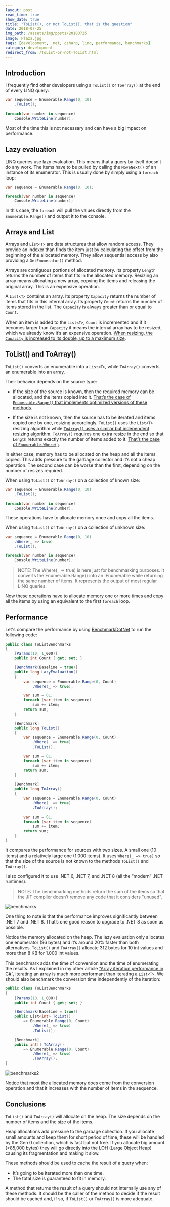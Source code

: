 ```yaml
---
layout: post
read_time: true
show_date: true
title: "ToList(), or not ToList(), that is the question"
date: 2018-07-25
img_path: /assets/img/posts/20180725
image: Plaza.jpg
tags: [development, .net, csharp, linq, performance, benchmarks]
category: development
redirect_from: /ToList-or-not-ToList.html
---
```


## Introduction

I frequently find other developers using a `ToList()` or `ToArray()` at the end of every LINQ query:

```csharp
var sequence = Enumerable.Range(0, 10)
    .ToList();

foreach(var number in sequence)
    Console.WriteLine(number);
```

Most of the time this is not necessary and can have a big impact on performance.

## Lazy evaluation

LINQ queries use lazy evaluation. This means that a query by itself doesn’t do any work. The items have to be pulled by calling the `MoveNext()` of an instance of its enumerator. This is usually done by simply using a `foreach` loop:

```csharp
var sequence = Enumerable.Range(0, 10);

foreach(var number in sequence)
    Console.WriteLine(number);
```

In this case, the `foreach` will pull the values directly from the `Enumerable.Range()` and output it to the console.

## Arrays and List<T>

Arrays and `List<T>` are data structures that allow random access. They provide an indexer than finds the item just by calculating the offset from the beginning of the allocated memory. They allow sequential access by also providing a `GetEnumerator()` method.

Arrays are contiguous portions of allocated memory. Its property `Length` returns the number of items that fits in the allocated memory. Resizing an array means allocating a new array, copying the items and releasing the original array. This is an expensive operation.

A `List<T>` contains an array. Its property `Capacity` returns the number of items that fits in this internal array. Its property `Count` returns the number of items stored in the list. The `Capacity` is always greater than or equal to `Count`.

When an item is added to the `List<T>`, `Count` is incremented and if it becomes larger than `Capacity` it means the internal array has to be resized, which we already know it’s an expensive operation. [When resizing, the `Capacity` is increased to its double, up to a maximum size](https://github.com/microsoft/referencesource/blob/51cf7850defa8a17d815b4700b67116e3fa283c2/mscorlib/system/collections/generic/list.cs#L405).

## ToList() and ToArray()

`ToList()` converts an enumerable into a `List<T>`, while `ToArray()` converts an enumerable into an array.

Their behavior depends on the source type:

- If the size of the source is known, then the required memory can be allocated, and the items copied into it. [That’s the case of `Enumerable.Range()` that implements optimized versions of these methods](https://github.com/dotnet/dotnet/blob/6bcad01f565dc9209b8bd821cd1e3759ed6646d9/src/runtime/src/libraries/System.Linq/src/System/Linq/Range.SpeedOpt.cs#L17).

- If the size is not known, then the source has to be iterated and items copied one by one, resizing accordingly. `ToList()` uses the `List<T>` resizing algorithm while [`ToArray()` uses a similar but independent resizing algorithm](https://github.com/dotnet/dotnet/blob/837e7751ea1e9ad67408ff0c6d7ad656ecf2d84f/src/runtime/src/libraries/Common/src/System/Collections/Generic/LargeArrayBuilder.SpeedOpt.cs#L13). `ToArray()` requires one extra resize in the end so that `Length` returns exactly the number of items added to it. [That’s the case of `Enumerable.Where()`](https://github.com/dotnet/corefx/blob/30ab651fcb4354552bd4891619a0bdd81e0ebdbf/src/System.Linq/src/System/Linq/Where.cs#L160).

In either case, memory has to be allocated on the heap and all the items copied. This adds pressure to the garbage collector and it’s not a cheap operation. The second case can be worse than the first, depending on the number of resizes required.

When using `ToList()` or `ToArray()` on a collection of known size:

```csharp
var sequence = Enumerable.Range(0, 10)
    .ToList();

foreach(var number in sequence)
    Console.WriteLine(number);
```

These operations have to allocate memory once and copy all the items.

When using `ToList()` or `ToArray()` on a collection of unknown size:

```csharp
var sequence = Enumerable.Range(0, 10)
    .Where(_ => true)
    .ToList();

foreach(var number in sequence)
    Console.WriteLine(number);
```

> NOTE: The Where(\_ => true) is here just for benchmarking purposes. It converts the Enumerable.Range() into an IEnumerable<T> while returning the same number of items. It represents the output of most regular LINQ queries.

Now these operations have to allocate memory one or more times and copy all the items by using an equivalent to the first `foreach` loop.

## Performance

Let's compare the performance by using [BenchmarkDotNet](https://benchmarkdotnet.org/) to run the following code:

```csharp
public class ToListBenchmarks
{
    [Params(10, 1_000)]
    public int Count { get; set; }

    [Benchmark(Baseline = true)]
    public long LazyEvaluation()
    {
        var sequence = Enumerable.Range(0, Count)
            .Where(_ => true);

        var sum = 0L;
        foreach (var item in sequence)
            sum += item;
        return sum;
    }

    [Benchmark]
    public long ToList()
    {
        var sequence = Enumerable.Range(0, Count)
            .Where(_ => true)
            .ToList();

        var sum = 0L;
        foreach (var item in sequence)
            sum += item;
        return sum;
    }

    [Benchmark]
    public long ToArray()
    {
        var sequence = Enumerable.Range(0, Count)
            .Where(_ => true)
            .ToArray();

        var sum = 0L;
        foreach (var item in sequence)
            sum += item;
        return sum;
    }
}
```

It compares the performance for sources with two sizes. A small one (10 items) and a relatively large one (1.000 items).
It uses `Where(_ => true)` so that the size of the source is not known to the methods `ToList()` and `ToArray()`.

I also configured it to use .NET 6, .NET 7, and .NET 8 (all the “modern” .NET runtimes).

> NOTE: The benchmarking methods return the sum of the items so that the JIT compiler doesn’t remove any code that it considers "unused".

![benchmarks](Benchmarks.png)

One thing to note is that the performance improves significantly between .NET 7 and .NET 8. That’s one good reason to upgrade to .NET 8 as soon as possible.

Notice the memory allocated on the heap. The lazy evaluation only allocates one enumerator (96 bytes) and it’s around 20% faster than both alternatives. `ToList()` and `ToArray()` allocate 312 bytes for 10 int values and more than 8 KB for 1.000 int values.

This benchmark adds the time of conversion and the time of enumerating the results. As I explained in my other article [“Array iteration performance in C#”](https://aalmada.github.io/Array-iteration-performance-in-csharp.html), iterating an array is much more performant than iterating a `List<T>`. We should also benchmark the conversion time independently of the iteration:

```csharp
public class ToListBenchmarks
{
    [Params(10, 1_000)]
    public int Count { get; set; }

    [Benchmark(Baseline = true)]
    public List<int> ToList()
        => Enumerable.Range(0, Count)
            .Where(_ => true)
            .ToList();

    [Benchmark]
    public int[] ToArray()
        => Enumerable.Range(0, Count)
            .Where(_ => true)
            .ToArray();
}
```

![benchmarks2](Benchmarks2.png)

Notice that most the allocated memory does come from the conversion operation and that it increases with the number of items in the sequence.

## Conclusions

`ToList()` and `ToArray()` will allocate on the heap. The size depends on the number of items and the size of the items.

Heap allocations add pressure to the garbage collection. If you allocate small amounts and keep them for short period of time, these will be handled by the Gen 0 collection, which is fast but not free. If you allocate big amount (>85,000 bytes) they will go directly into the LOH (Large Object Heap) causing its fragmentation and making it slow.

These methods should be used to cache the result of a query when:

- It’s going to be iterated more than one time.
- The total size is guaranteed to fit in memory.

A method that returns the result of a query should not internally use any of these methods. It should be the caller of the method to decide if the result should be cached and, if so, if `ToList()` or `ToArray()` is more adequate.
